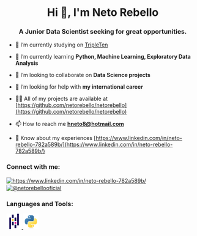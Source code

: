 <h1 align="center">Hi 👋, I'm Neto Rebello</h1>
<h3 align="center">A Junior Data Scientist seeking for great opportunities.</h3>

- 🔭 I’m currently studying on [TripleTen](www.tripleten.com)

- 🌱 I’m currently learning **Python, Machine Learning, Exploratory Data Analysis**

- 👯 I’m looking to collaborate on **Data Science projects**

- 🤝 I’m looking for help with **my international career**

- 👨‍💻 All of my projects are available at [https://github.com/netorebello/netorebello](https://github.com/netorebello/netorebello)

- 📫 How to reach me **hneto8@hotmail.com**

- 📄 Know about my experiences [https://www.linkedin.com/in/neto-rebello-782a589b/](https://www.linkedin.com/in/neto-rebello-782a589b/)

<h3 align="left">Connect with me:</h3>
<p align="left">
<a href="https://linkedin.com/in/https://www.linkedin.com/in/neto-rebello-782a589b/" target="blank"><img align="center" src="https://raw.githubusercontent.com/rahuldkjain/github-profile-readme-generator/master/src/images/icons/Social/linked-in-alt.svg" alt="https://www.linkedin.com/in/neto-rebello-782a589b/" height="30" width="40" /></a>
<a href="https://instagram.com/netorebellooficial" target="blank"><img align="center" src="https://raw.githubusercontent.com/rahuldkjain/github-profile-readme-generator/master/src/images/icons/Social/instagram.svg" alt="@netorebellooficial" height="30" width="40" /></a>
</p>

<h3 align="left">Languages and Tools:</h3>
<p align="left"> <a href="https://pandas.pydata.org/" target="_blank" rel="noreferrer"> <img src="https://raw.githubusercontent.com/devicons/devicon/2ae2a900d2f041da66e950e4d48052658d850630/icons/pandas/pandas-original.svg" alt="pandas" width="40" height="40"/> </a> <a href="https://www.python.org" target="_blank" rel="noreferrer"> <img src="https://raw.githubusercontent.com/devicons/devicon/master/icons/python/python-original.svg" alt="python" width="40" height="40"/> </a> </p>
